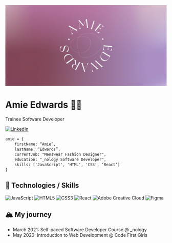 ![](https://github.com/amiehannah/amiehannah/blob/main/Artboard%201.png)
# Amie Edwards 👩‍💻

Trainee Software Developer

<!-- [![LinkedIn](https://img.shields.io/badge/LinkedIn-AmieEdwards-blue)](https://www.linkedin.com/in/amie-edwards-70a19068/) -->
[![LinkedIn](https://img.shields.io/badge/-LinkedIn-0A66C2?logo=linkedin&logoColor=white&style=for-the-badge)](https://www.linkedin.com/in/amie-edwards-70a19068/)


```
amie = { 
	firstName: “Amie”,
	lastName: “Edwards”,
	currentJob: "Menswear Fashion Designer",
	education: "_nology Software Developer",
	skills: ['JavaScript', 'HTML', 'CSS', ‘React’]
}

```


## 🤖 Technologies / Skills
![JavaScript](https://img.shields.io/badge/-JavaScript-F7DF1E?logo=javascript&logoColor=white&style=for-the-badge&link=/ ) 
![HTML5](https://img.shields.io/badge/-HTML5-E34F26?logo=html5&logoColor=white&style=for-the-badge&link=/ )
![CSS3](https://img.shields.io/badge/-CSS3-1572B6?logo=css3&logoColor=white&style=for-the-badge&link=/ )
![React](https://img.shields.io/badge/-React-61DAFB?logo=react&logoColor=white&style=for-the-badge&link=/ )
![Adobe Creative Cloud](https://img.shields.io/badge/Adobe%20Creative%20Cloud-DA1F26.svg?style=for-the-badge&logo=Adobe%20Creative%20Cloud&logoColor=white)
![Figma](https://img.shields.io/badge/-Figma-F24E1E?logo=figma&logoColor=white&style=for-the-badge&link=/ )


## 🏔️ My journey 
- March 2021: Self-paced Software Developer Course @ _nology
- May 2020: Introduction to Web Development @ Code First Girls

